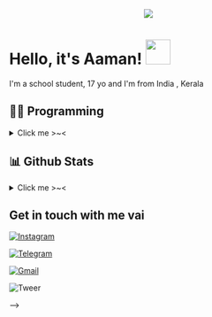 <div align="center">
    <img src="https://telegra.ph/file/5e082391f1066b52242ac.jpg">
</div>

# Hello, it's Aaman! <img src="https://raw.githubusercontent.com/MartinHeinz/MartinHeinz/master/wave.gif" width="45px">

I'm a school student, 17 yo and I'm from India , Kerala

## 👩‍💻 Programming
<details>
   <summary>Click me >~< </summary>

- **Languages learnt**: Python & SQL
- **Currently maintaining**: [Kazuko](https://t.me/KazukoRobot) & [PTB](https://github.com/heyaaman/KazukoBot)
</details>

##  📊 **Github Stats**
<details>
   <summary>Click me >~< </summary>

[![github stats](https://github-readme-stats.vercel.app/api?username=heyaaman&show_icons=true&theme=light)](https://github.com/heyaaman)

![Profile views](https://gpvc.arturio.dev/heyaaman)

[![Top Langs](https://github-readme-stats.vercel.app/api/top-langs/?username=heyaaman&layout=compact&langs_count=99)](https://github-readme-stats.vercel.app/api/top-langs/?username=heyaaman&layout=compact&langs_count=99)

<br>
</details>

## Get in touch with me vai

[![Instagram](https://img.shields.io/badge/-Instagram-c13584?style=flat&labelColor=c13584&logo=instagram&logoColor=white)](https://www.instagram.com/heyaamam/)

[![Telegram](https://img.shields.io/badge/Telegram-1b77FF.svg?style=for-the-badge&logo=telegram)](https://t.me/heyaaman)

[![Gmail](https://img.shields.io/badge/-Gmail-c14438?style=flat&logo=Gmail&logoColor=white)](heyaaman:heyaaman2004@gmail.com)

![Tweer](https://img.shields.io/twitter/url?label=Tweer&style=social&url=https%3A%2F%2Ftwitter.com%2FheyaamanX)

-->
